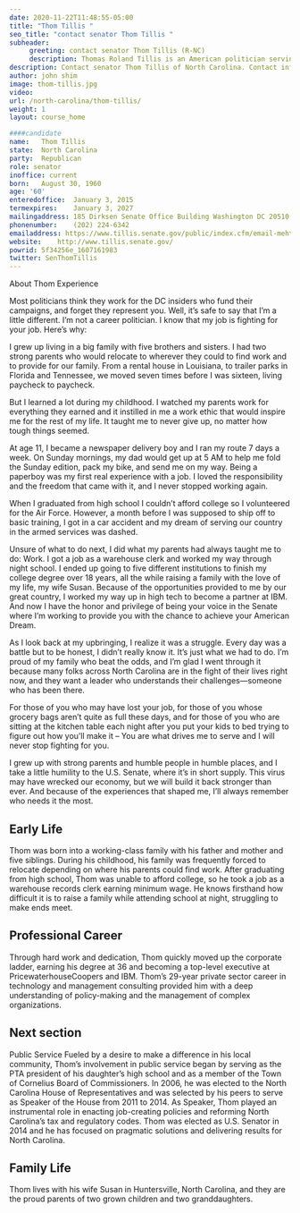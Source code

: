 ```yaml
---
date: 2020-11-22T11:48:55-05:00
title: "Thom Tillis "
seo_title: "contact senator Thom Tillis "
subheader:
     greeting: contact senator Thom Tillis (R-NC) 
     description: Thomas Roland Tillis is an American politician serving as the junior United States Senator for North Carolina since 2015. A Republican, he was elected to the North Carolina House of Representatives in 2006, and Speaker in 2011. 
description: Contact senator Thom Tillis of North Carolina. Contact information for Thom Tillis includes  email address, phone number, and mailing address.
author: john shim
image: thom-tillis.jpg
video:
url: /north-carolina/thom-tillis/
weight: 1
layout: course_home

####candidate
name:	Thom Tillis
state:	North Carolina
party:	Republican
role: senator
inoffice: current
born:	August 30, 1960
age: '60'
enteredoffice:	January 3, 2015
termexpires:	January 3, 2027
mailingaddress:	185 Dirksen Senate Office Building Washington DC 20510
phonenumber:	(202) 224-6342
emailaddress: https://www.tillis.senate.gov/public/index.cfm/email-mehttps://www.shelby.senate.gov/public/index.cfm/emailsenatorshelby
website:	http://www.tillis.senate.gov/
powrid: 5f34256e_1607161983
twitter: SenThomTillis
---
```


About Thom Experience 

Most politicians think they work for the DC insiders who fund their campaigns, and forget they represent you. Well, it’s safe to say that I’m a little different. I’m not a career politician. I know that my job is fighting for your job. Here’s why:

I grew up living in a big family with five brothers and sisters. I had two strong parents who would relocate to wherever they could to find work and to provide for our family. From a rental house in Louisiana, to trailer parks in Florida and Tennessee, we moved seven times before I was sixteen, living paycheck to paycheck.

But I learned a lot during my childhood. I watched my parents work for everything they earned and it instilled in me a work ethic that would inspire me for the rest of my life. It taught me to never give up, no matter how tough things seemed.

At age 11, I became a newspaper delivery boy and I ran my route 7 days a week. On Sunday mornings, my dad would get up at 5 AM to help me fold the Sunday edition, pack my bike, and send me on my way. Being a paperboy was my first real experience with a job. I loved the responsibility and the freedom that came with it, and I never stopped working again.

When I graduated from high school I couldn’t afford college so I volunteered for the Air Force. However, a month before I was supposed to ship off to basic training, I got in a car accident and my dream of serving our country in the armed services was dashed.

Unsure of what to do next, I did what my parents had always taught me to do: Work. I got a job as a warehouse clerk and worked my way through night school. I ended up going to five different institutions to finish my college degree over 18 years, all the while raising a family with the love of my life, my wife Susan. Because of the opportunities provided to me by our great country, I worked my way up in high tech to become a partner at IBM. And now I have the honor and privilege of being your voice in the Senate where I’m working to provide you with the chance to achieve your American Dream.

As I look back at my upbringing, I realize it was a struggle. Every day was a battle but to be honest, I didn’t really know it. It’s just what we had to do. I’m proud of my family who beat the odds, and I’m glad I went through it because many folks across North Carolina are in the fight of their lives right now, and they want a leader who understands their challenges—someone who has been there.

For those of you who may have lost your job, for those of you whose grocery bags aren’t quite as full these days, and for those of you who are sitting at the kitchen table each night after you put your kids to bed trying to figure out how you’ll make it – You are what drives me to serve and I will never stop fighting for you.

I grew up with strong parents and humble people in humble places, and I take a little humility to the U.S. Senate, where it’s in short supply. This virus may have wrecked our economy, but we will build it back stronger than ever. And because of the experiences that shaped me, I’ll always remember who needs it the most.

## Early Life
Thom was born into a working-class family with his father and mother and five siblings. During his childhood, his family was frequently forced to relocate depending on where his parents could find work. After graduating from high school, Thom was unable to afford college, so he took a job as a warehouse records clerk earning minimum wage. He knows firsthand how difficult it is to raise a family while attending school at night, struggling to make ends meet.

## Professional Career
Through hard work and dedication, Thom quickly moved up the corporate ladder, earning his degree at 36 and becoming a top-level executive at PricewaterhouseCoopers and IBM. Thom’s 29-year private sector career in technology and management consulting provided him with a deep understanding of policy-making and the management of complex organizations.

## Next section
Public Service
Fueled by a desire to make a difference in his local community, Thom’s involvement in public service began by serving as the PTA president of his daughter’s high school and as a member of the Town of Cornelius Board of Commissioners. In 2006, he was elected to the North Carolina House of Representatives and was selected by his peers to serve as Speaker of the House from 2011 to 2014. As Speaker, Thom played an instrumental role in enacting job-creating policies and reforming North Carolina’s tax and regulatory codes. Thom was elected as U.S. Senator in 2014 and he has focused on pragmatic solutions and delivering results for North Carolina.

## Family Life
Thom lives with his wife Susan in Huntersville, North Carolina, and they are the proud parents of two grown children and two granddaughters.